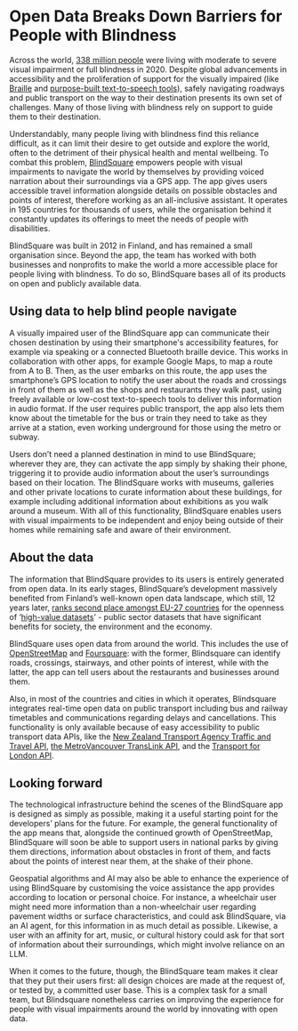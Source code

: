 # Open Data Breaks Down Barriers for People with Blindness

Across the world, [338 million people](https://www.iapb.org/learn/vision-atlas/magnitude-and-projections/global/) were living with moderate to severe visual impairment or full blindness in 2020\. Despite global advancements in accessibility and the proliferation of support for the visually impaired (like [Braille](https://brailleworks.com/braille-resources/history-of-braille/) and [purpose-built text-to-speech tools](https://nfb.org/programs-services/knfb-reader)), safely navigating roadways and public transport on the way to their destination presents its own set of challenges. Many of those living with blindness rely on support to guide them to their destination. 

Understandably, many people living with blindness find this reliance difficult, as it can limit their desire to get outside and explore the world, often to the detriment of their physical health and mental wellbeing. To combat this problem, [BlindSquare](https://www.blindsquare.com/) empowers people with visual impairments to navigate the world by themselves by providing voiced narration about their surroundings via a GPS app. The app gives users accessible travel information alongside details on possible obstacles and points of interest, therefore working as an all-inclusive assistant. It operates in 195 countries for thousands of users, while the organisation behind it constantly updates its offerings to meet the needs of people with disabilities. 

BlindSquare was built in 2012 in Finland, and has remained a small organisation since. Beyond the app, the team has worked with both businesses and nonprofits to make the world a more accessible place for people living with blindness. To do so, BlindSquare bases all of its products on open and publicly available data.

## Using data to help blind people navigate
A visually impaired user of the BlindSquare app can communicate their chosen destination by using their smartphone's accessibility features, for example via speaking or a connected Bluetooth braille device. This works in collaboration with other apps, for example Google Maps, to map a route from A to B. Then, as the user embarks on this route, the app uses the smartphone’s GPS location to notify the user about the roads and crossings in front of them as well as the shops and restaurants they walk past, using freely available or low-cost text-to-speech tools to deliver this information in audio format. If the user requires public transport, the app also lets them know about the timetable for the bus or train they need to take as they arrive at a station, even working underground for those using the metro or subway. 

Users don’t need a planned destination in mind to use BlindSquare; wherever they are, they can activate the app simply by shaking their phone, triggering it to provide audio information about the user’s surroundings based on their location. The BlindSquare works with museums, galleries and other private locations to curate information about these buildings, for example including additional information about exhibitions as you walk around a museum. With all of this functionality, BlindSquare enables users with visual impairments to be independent and enjoy being outside of their homes while remaining safe and aware of their environment. 

## About the data
The information that BlindSquare provides to its users is entirely generated from open data. In its early stages, BlindSquare’s development massively benefited from Finland’s well-known open data landscape, which still, 12 years later, [ranks second place amongst EU-27 countries](https://data.europa.eu/en/publications/datastories/open-data-maturity-europe-2023) for the openness of ‘[high-value datasets](https://digital-strategy.ec.europa.eu/en/news/commission-defines-high-value-datasets-be-made-available-re-use)’ \- public sector datasets that have significant benefits for society, the environment and the economy. 

BlindSquare uses open data from around the world. This includes the use of [OpenStreetMap](https://www.openstreetmap.org/) and [Foursquare](https://foursquare.com/): with the former, Blindsquare can identify roads, crossings, stairways, and other points of interest, while with the latter, the app can tell users about the restaurants and businesses around them.

Also, in most of the countries and cities in which it operates, Blindsquare integrates real-time open data on public transport including bus and railway timetables and communications regarding delays and cancellations. This functionality is only available because of easy accessibility to public transport data APIs, like the [New Zealand Transport Agency Traffic and Travel API](https://www.nzta.govt.nz/traffic-and-travel-information/use-our-data/), [the MetroVancouver TransLink API](https://www.translink.ca/about-us/doing-business-with-translink/app-developer-resources), and the [Transport for London API](https://tfl.gov.uk/info-for/open-data-users/).

## Looking forward  
The technological infrastructure behind the scenes of the BlindSquare app is designed as simply as possible, making it a useful starting point for the developers’ plans for the future. For example, the general functionality of the app means that, alongside the continued growth of OpenStreetMap, BlindSquare will soon be able to support users in national parks by giving them directions, information about obstacles in front of them, and facts about the points of interest near them, at the shake of their phone. 

Geospatial algorithms and AI may also be able to enhance the experience of using BlindSquare by customising the voice assistance the app provides according to location or personal choice. For instance, a wheelchair user might need more information than a non-wheelchair user regarding pavement widths or surface characteristics, and could ask BlindSquare, via an AI agent, for this information in as much detail as possible. Likewise, a user with an affinity for art, music, or cultural history could ask for that sort of information about their surroundings, which might involve reliance on an LLM.

When it comes to the future, though, the BlindSquare team makes it clear that they put their users first: all design choices are made at the request of, or tested by, a committed user base. This is a complex task for a small team, but Blindsquare nonetheless carries on improving the experience for people with visual impairments around the world by innovating with open data.